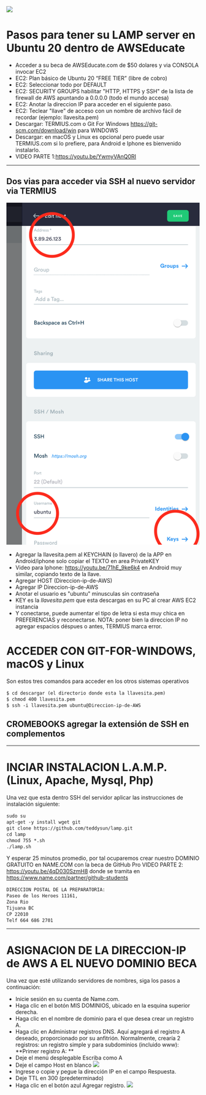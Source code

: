 ![](https://de8964361f4bb909de8d-fe8b524ce0801bda0a4b2a48b0c06837.ssl.cf4.rackcdn.com/aKP5jfzpYGi6onA5crCDocysvw9ggtPgErjm5QPWLo6EPoGUVyiYziQKc42nuiDH.1532667105/AWSLogocloud.png)

# Pasos para tener su LAMP server en Ubuntu 20 dentro de AWSEducate

- Acceder a su beca de AWSEducate.com de $50 dolares y via CONSOLA invocar EC2 
- EC2: Plan básico de Ubuntu 20 “FREE TIER” (libre de cobro)
- EC2: Seleccionar todo por DEFAULT
- EC2: SECURITY GROUPS habilitar "HTTP, HTTPS y SSH" de la lista de firewall de AWS apuntando a 0.0.0.0 (todo el mundo accesa)
- EC2: Anotar la direccion IP para acceder en el siguiente paso.
- EC2: Teclear "llave" de acceso con un nombre de archivo fácil de recordar (ejemplo: llavesita.pem)
- Descargar: TERMIUS.com o Git For Windows https://git-scm.com/download/win para WINDOWS
- Descargar: en macOS y Linux es opcional pero puede usar TERMIUS.com si lo prefiere, para Android e Iphone es bienvenido instalarlo.
- VIDEO PARTE 1:https://youtu.be/YwmyVAnQ0RI

----

## Dos vias para acceder via SSH al nuevo servidor via TERMIUS
![](images/termius.png)
- Agregar la llavesita.pem al KEYCHAIN (o llavero) de la APP en Android/iphone solo copiar el TEXTO en area PrivateKEY
- Video para Iphone: https://youtu.be/71hE_9ke6k4 en Android muy similar, copiando texto de la llave.
- Agregar HOST (Direccion-ip-de-AWS)
- Agregar IP Direccion-ip-de-AWS
- Anotar el usuario es "ubuntu" minusculas sin contraseña
- KEY es la *llavesita.pem* que esta descargas en su PC al crear AWS EC2 instancia
- Y conectarse, puede aumentar el tipo de letra si esta muy chica en PREFERENCIAS y reconectarse.
NOTA: poner bien la direccion IP no agregar espacios déspues o antes, TERMIUS marca error.


# ACCEDER CON GIT-FOR-WINDOWS, macOS y Linux
Son estos tres comandos para acceder en los otros sistemas operativos
```
$ cd descargar (el directorio donde esta la llavesita.pem)
$ chmod 400 llavesita.pem
$ ssh -i llavesita.pem ubuntu@Direccion-ip-de-AWS
```

## CROMEBOOKS agregar la extensión de SSH en complementos
----

# INCIAR INSTALACION L.A.M.P. (Linux, Apache, Mysql, Php)
Una vez que esta dentro SSH del servidor aplicar las instrucciones de instalación siguiente:
```
sudo su
apt-get -y install wget git
git clone https://github.com/teddysun/lamp.git
cd lamp
chmod 755 *.sh
./lamp.sh
```
Y esperar 25 minutos promedio, por tal ocuparemos crear nuestro DOMINIO GRATUITO en NAME.COM con la beca de GitHub Pro
VIDEO PARTE 2: https://youtu.be/4qD030SzmH8 
donde se tramita en https://www.name.com/partner/github-students
```
DIRECCION POSTAL DE LA PREPARATORIA:
Paseo de los Heroes 11161,
Zona Rio
Tijuana BC
CP 22010
Telf 664 686 2701
```
---

# ASIGNACION DE LA DIRECCION-IP de AWS A EL NUEVO DOMINIO BECA
Una vez que esté utilizando servidores de nombres, siga los pasos a continuación:
- Inicie sesión en su cuenta de Name.com.
- Haga clic en el botón MIS DOMINIOS, ubicado en la esquina superior derecha.
- Haga clic en el nombre de dominio para el que desea crear un registro A.
- Haga clic en Administrar registros DNS.
Aquí agregará el registro A deseado, proporcionado por su anfitrión. Normalmente, crearía 2 registros: un registro simple y para subdominios (incluido www):
**Primer registro A: **
- Deje el menú desplegable Escriba como A
- Deje el campo Host en blanco
![](https://cs.name.com/hc/article_attachments/360088588513/A_Record.png)
- Ingrese o copie y pegue la dirección IP en el campo Respuesta.
- Deje TTL en 300 (predeterminado)
- Haga clic en el botón azul Agregar registro.
![](https://cs.name.com/hc/article_attachments/360088588533/A_Wild_Record.png)



